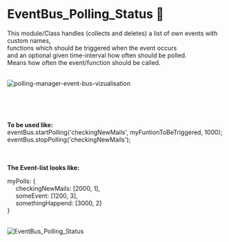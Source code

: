 # EventBus_Polling_Status :bus:
This module/Class handles (collects and deletes) a list of own events with custom names,<br> 
functions which should be triggered when the event occurs <br>
and an optional given time-interval how often should be polled.<br> 
Means how often the event/function should be called. <br><br>


![polling-manager-event-bus-vizualisation](https://github.com/Reinerth/EventBus_Polling_Status/assets/85163640/c7b97c48-dabf-47cd-8865-1d11a65f1e36)


<br><br><br>


<b>To be used like:</b> <br>
eventBus.startPolling('checkingNewMails', myFuntionToBeTriggered, 1000);<br>
eventBus.stopPolling('checkingNewMails');<br><br>

<br>
<b>The Event-list looks like:</b><br>

myPolls: {<br>
&nbsp;&nbsp;&nbsp;&nbsp;&nbsp;checkingNewMails: [2000, 1],<br>
&nbsp;&nbsp;&nbsp;&nbsp;&nbsp;someEvent: [1200, 3],<br>
&nbsp;&nbsp;&nbsp;&nbsp;&nbsp;somethingHappend: [3000, 2]<br>
}<br><br>

![EventBus_Polling_Status](https://user-images.githubusercontent.com/85163640/126676564-3d49b037-eb88-4a2b-914f-826e34ed1bcb.jpg)

<br><br><br><br><br><br><br><br><br><br>
